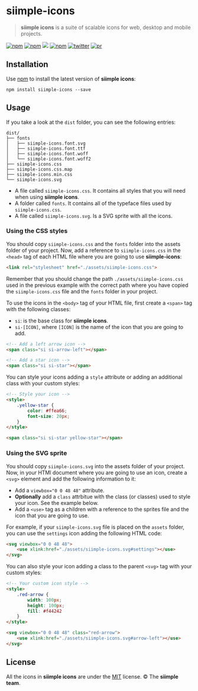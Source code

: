 # siimple-icons

> **siimple icons** is a suite of scalable icons for web, desktop and mobile projects.

[![npm](https://img.shields.io/npm/v/siimple-icons.svg?style=flat-square)](https://www.npmjs.com/package/siimple-icons)
[![npm](https://img.shields.io/npm/dt/siimple-icons.svg?style=flat-square)](https://www.npmjs.com/package/@siimple-icons)
[![](https://data.jsdelivr.com/v1/package/npm/siimple-icons/badge)](https://www.jsdelivr.com/package/npm/siimple-icons)
[![npm](https://img.shields.io/npm/l/siimple-icons.svg?style=flat-square)](https://github.com/siimple/siimple)
[![twitter](https://img.shields.io/badge/Twitter-%40siimplecss-blue.svg?style=flat-square)](https://twitter.com/siimplecss)
[![pr](https://img.shields.io/badge/PRs-welcome-brightgreen.svg?style=flat-square)](https://github.com/siimple/siimple)

## Installation 

Use [npm](https://npmjs.com) to install the latest version of **siimple icons**:

```
npm install siimple-icons --save
```


## Usage

If you take a look at the `dist` folder, you can see the following entries: 

```
dist/
├── fonts
│   ├── siimple-icons.font.svg
│   ├── siimple-icons.font.ttf
│   ├── siimple-icons.font.woff
│   └── siimple-icons.font.woff2
├── siimple-icons.css
├── siimple-icons.css.map
├── siimple-icons.min.css
└── siimple-icons.svg
```

- A file called `siimple-icons.css`. It contains all styles that you will need when using **siimple icons**.
- A folder called `fonts`. It contains all of the typeface files used by `siimple-icons.css`.
- A file called `siimple-icons.svg`. Is a SVG sprite with all the icons.


### Using the CSS styles

You should copy `siimple-icons.css` and the `fonts` folder into the assets folder of your project. Now, add a reference to `siimple-icons.css` in the `<head>` tag of each HTML file where you are going to use **siimple-icons**: 

```html
<link rel="stylesheet" href="./assets/siimple-icons.css">
```

Remember that you should change the path `./assets/siimple-icons.css` used in the previous example with the correct path where you have copied the `siimple-icons.css` file and the `fonts` folder in your project. 

To use the icons in the `<body>` tag of your HTML file, first create a `<span>` tag with the following classes: 

- `si`: is the base class for **siimple icons**.
- `si-[ICON]`, where `[ICON]` is the name of the icon that you are going to add.  

```html 
<!-- Add a left arrow icon -->
<span class="si si-arrow-left"></span>

<!-- Add a star icon -->
<span class="si si-star"></span>
```

You can style your icons adding a `style` attribute or adding an additional class with your custom styles: 

```html 
<!-- Style your icon -->
<style>
    .yellow-star {
        color: #ffea66;
        font-size: 20px;
    }
</style>

<span class="si si-star yellow-star"></span>
```


### Using the SVG sprite

You should copy `siimple-icons.svg` into the assets folder of your project. Now, in your HTMl document where you are going to use an icon, create a `<svg>` element and add the following information to it:

- Add a `viewbox="0 0 48 48"` attribute.
- **Optionally** add a `class` attrbitue with the class (or classes) used to style your icon. See the example below.
- Add a `<use>` tag as a children with a reference to the sprites file and the icon that you are going to use.

For example, if your `siimple-icons.svg` file is placed on the `assets` folder, you can use the `settings` icon adding the following HTML code: 

```html
<svg viewbox="0 0 48 48">
    <use xlink:href="./assets/siimple-icons.svg#settings"></use>
</svg>
```

You can also style your icon adding a class to the parent `<svg>` tag with your custom styles:

```html
<!-- Your custom icon style -->
<style>
    .red-arrow {
        width: 100px;
        height: 100px;
        fill: #f44242
    }
</style>

<svg viewbox="0 0 48 48" class="red-arrow">
    <use xlink:href="./assets/siimple-icons.svg#arrow-left"></use>
</svg>
```


## License 

All the icons in **siimple icons** are under the [MIT](../../LICENSE) license. &copy; The **siimple team**.

